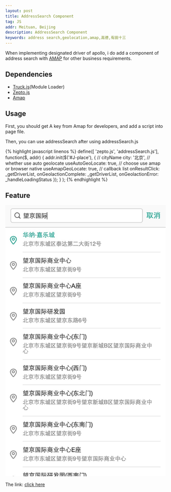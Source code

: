 ```yaml
---
layout: post
title: AddressSearch Component
tag: JS
addr: Meituan, Beijing
description: AddressSearch Component
keywords: address search,geolocation,amap,高德,有田十三
---
```


When implementing designated driver of apollo, i do add a component of address search with [AMAP](http://lbs.amap.com/api/javascript-api/summary-3/) for other business requirements.
<!--more-->

Dependencies
------------

* [Truck.js](http://www.slideshare.net/meituantech/truck-js-web)(Module Loader)
* [Zepto.js](http://zeptojs.com/)
* [Amap](http://lbs.amap.com/api/javascript-api/summary-3/)

Usage
-----

First, you should get A key from Amap for developers, and add a script into page file.
> <script src="http://webapi.amap.com/maps?v=1.3&key=YOURKEY"></script>

Then, you can use addressSearch after using addressSearch.js

{% highlight javascript linenos %}
define([
	'zepto.js',
	'addressSearch.js'], function($, addr) {
		addr.init($('#J-place'), {
			// cityName
		    city: '北京',
		    // whether use auto geolocate
		    useAutoGeoLocate: true,
		    // choose use amap or browser native
		    useAmapGeoLocate: true,
		    // callback list
		    onResultClick: _getDriverList,
		    onGeolactionComplete: _getDriverList,
		    onGeolactionError: _handleLoadingStatus
		});
	}
);
{% endhighlight %}




Feature
-------
![img](/static/img/address.png)

The link: [click here](http://192.168.128.63:3000/apollo/product/drive?showType=driverDetail&cateId=5)
<!--more-->
